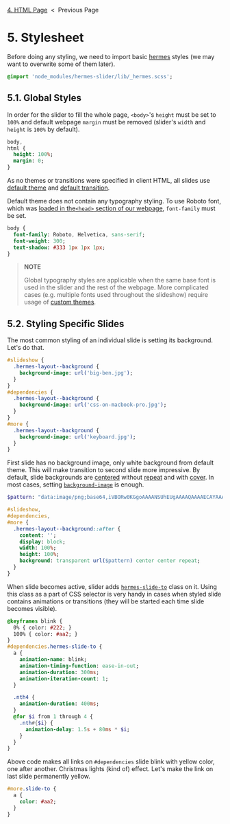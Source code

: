 [4. HTML Page][html-page] &nbsp;&lt;&nbsp; Previous Page

[html-page]: 4_index.html.md

# 5. Stylesheet

Before doing any styling, we need to import basic [hermes][hermes] styles
(we may want to overwrite some of them later).

[hermes]: https://github.com/webfront-toolkit/hermes

```sass
@import 'node_modules/hermes-slider/lib/_hermes.scss';
```
## 5.1. Global Styles

In order for the slider to fill the whole page, `<body>`'s `height` must
be set to `100%` and default webpage `margin` must be removed (slider's
`width` and `height` is `100%` by default).

```sass
body,
html {
  height: 100%;
  margin: 0;
}
```

As no themes or transitions were specified in client HTML, all slides use
[default theme][theme-classes] and [default transition][transition-classes].

Default theme does not contain any typography styling. To use Roboto font,
which was [loaded in the`<head>` section of our webpage][html-stylesheet],
`font-family` must be set.

[theme-classes]: https://github.com/webfront-toolkit/hermes/blob/master/doc/class-names.md#theme-class-names
[transition-classes]: https://github.com/webfront-toolkit/hermes/blob/master/doc/class-names.md#transition-class-names
[html-stylesheet]: 4_index.html.md#41-stylesheet

```sass
body {
  font-family: Roboto, Helvetica, sans-serif;
  font-weight: 300;
  text-shadow: #333 1px 1px 1px;
}
```

> **NOTE**
>
> Global typography styles are applicable when the same base font is
> used in the slider and the rest of the webpage. More complicated cases
> (e.g. multiple fonts used throughout the slideshow) require usage
> of [custom themes][custom-themes].

[custom-themes]: https://github.com/webfront-toolkit/hermes/blob/master/doc/custom-themes.md

## 5.2. Styling Specific Slides

The most common styling of an individual slide is setting its background.
Let's do that.

```sass
#slideshow {
  .hermes-layout--background {
    background-image: url('big-ben.jpg');
  }
}
#dependencies {
  .hermes-layout--background {
    background-image: url('css-on-macbook-pro.jpg');
  }
}
#more {
  .hermes-layout--background {
    background-image: url('keyboard.jpg');
  }
}
```

First slide has no background image, only white background from default theme.
This will make transition to second slide more impressive.
By default, slide backgrounds are [centered][background-position] without
[repeat][background-repeat] and with [cover][background-size]. In most cases,
setting [`background-image`][background-image] is enough.

[background-position]: https://www.w3.org/TR/css3-background/#the-background-position
[background-repeat]: https://www.w3.org/TR/css3-background/#the-background-repeat
[background-size]: https://www.w3.org/TR/css3-background/#the-background-size
[background-image]: https://www.w3.org/TR/css3-background/#the-background-image

```sass
$pattern: "data:image/png;base64,iVBORw0KGgoAAAANSUhEUgAAAAQAAAAECAYAAACp8Z5+AAAADklEQVQIW2NgQAXGZHAAGioAza6+Hk0AAAAASUVORK5CYII=";

#slideshow,
#dependencies,
#more {
  .hermes-layout--background::after {
    content: '';
    display: block;
    width: 100%;
    height: 100%;
    background: transparent url($pattern) center center repeat;
  }
}
```

When slide becomes active, slider adds [`hermes-slide-to`][slide-to] class
on it. Using this class as a part of CSS selector is very handy in cases when
styled slide contains animations or transitions (they will be started each
time slide becomes visible).

[slide-to]: https://github.com/webfront-toolkit/hermes/blob/master/doc/class-names.md#hermes-slide-to

```sass
@keyframes blink {
  0% { color: #222; }
  100% { color: #aa2; }
}
#dependencies.hermes-slide-to {
  a {
    animation-name: blink;
    animation-timing-function: ease-in-out;
    animation-duration: 300ms;
    animation-iteration-count: 1;
  }

  .nth4 {
    animation-duration: 400ms;
  }
  @for $i from 1 through 4 {
    .nth#{$i} {
      animation-delay: 1.5s + 80ms * $i;
    }
  }
}
```

Above code makes all links on `#dependencies` slide blink with yellow color, one
after another. Christmas lights (kind of) effect. Let's make the link on last
slide permanently yellow.

```sass
#more.slide-to {
  a {
    color: #aa2;
  }
}
```

